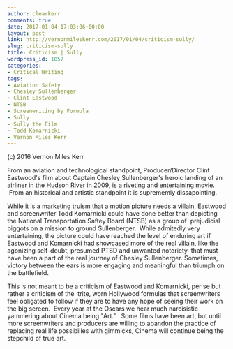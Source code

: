 ```yaml
---
author: clearkerr
comments: true
date: 2017-01-04 17:03:06+00:00
layout: post
link: http://vernonmileskerr.com/2017/01/04/criticism-sully/
slug: criticism-sully
title: Criticism | Sully
wordpress_id: 1857
categories:
- Critical Writing
tags:
- Aviation Safety
- Chesley Sullenberger
- Clint Eastwood
- NTSB
- Screenwriting by Formula
- Sully
- Sully the Film
- Todd Komarnicki
- Vernon Miles Kerr
---
```


(c) 2016 Vernon Miles Kerr

From an aviation and technological standpoint, Producer/Director Clint Eastwood's film about Captain Chesley Sullenberger's heroic landing of an airliner in the Hudson River in 2009, is a riveting and entertaining movie.  From an historical and artistic standpoint it is suprememly dissapointing.

While it is a marketing truism that a motion picture needs a villain, Eastwood and screenwriter Todd Komarnicki could have done better than depicting the National Transportation Saftey Board (NTSB) as a group of  prejudicial biggots on a mission to ground Sullenberger.  While admitedly very entertaining, the picture could have reached the level of enduring art if Eastwood and Komarnicki had showcased more of the real villain, like the agonizing self-doubt, presumed PTSD and unwanted notoriety  that must have been a part of the real journey of Chesley Sullenberger. Sometimes, victory between the ears is more engaging and meaningful than triumph on the battlefield.

This is not meant to be a criticism of Eastwood and Komarnicki, per se but rather a criticism of the  trite, worn Hollywood formulas that screenwriters feel obligated to follow if they are to have any hope of seeing their work on the big screen.  Every year at the Oscars we hear much narcisistic yammering about Cinema being "Art."   Some films have been art, but until more screenwriters and producers are willing to abandon the practice of replacing real life possibilies with gimmicks, Cinema will continue being the stepchild of true art.
